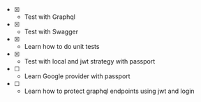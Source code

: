 - [x] - Test with Graphql
- [x] - Test with Swagger
- [x] - Learn how to do unit tests
- [x] - Test with local and jwt strategy with passport
- [ ] - Learn Google provider with passport
- [ ] - Learn how to protect graphql endpoints using jwt and login

